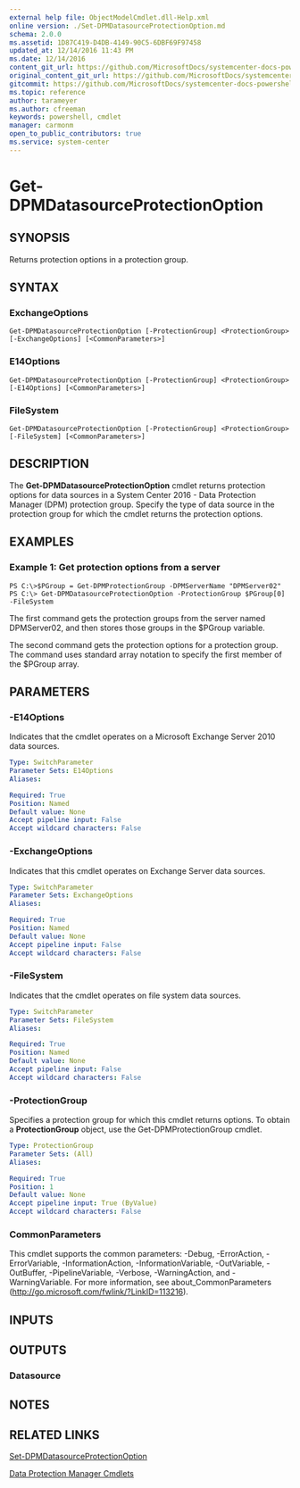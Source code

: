 ```yaml
---
external help file: ObjectModelCmdlet.dll-Help.xml
online version: ./Set-DPMDatasourceProtectionOption.md
schema: 2.0.0
ms.assetid: 1D87C419-D4DB-4149-90C5-6DBF69F97458
updated_at: 12/14/2016 11:43 PM
ms.date: 12/14/2016
content_git_url: https://github.com/MicrosoftDocs/systemcenter-docs-powershell/blob/master/systemcenter-cmdlets/SystemCenter2016/DataProtectionManager/v1.0/Get-DPMDatasourceProtectionOption.md
original_content_git_url: https://github.com/MicrosoftDocs/systemcenter-docs-powershell/blob/master/systemcenter-cmdlets/SystemCenter2016/DataProtectionManager/v1.0/Get-DPMDatasourceProtectionOption.md
gitcommit: https://github.com/MicrosoftDocs/systemcenter-docs-powershell/blob/96cd9bd2780eb6b78c540fa00d3b8a4313e3ed40/systemcenter-cmdlets/SystemCenter2016/DataProtectionManager/v1.0/Get-DPMDatasourceProtectionOption.md
ms.topic: reference
author: tarameyer
ms.author: cfreeman
keywords: powershell, cmdlet
manager: carmonm
open_to_public_contributors: true
ms.service: system-center
---
```


# Get-DPMDatasourceProtectionOption

## SYNOPSIS
Returns protection options in a protection group.

## SYNTAX

### ExchangeOptions
```
Get-DPMDatasourceProtectionOption [-ProtectionGroup] <ProtectionGroup> [-ExchangeOptions] [<CommonParameters>]
```

### E14Options
```
Get-DPMDatasourceProtectionOption [-ProtectionGroup] <ProtectionGroup> [-E14Options] [<CommonParameters>]
```

### FileSystem
```
Get-DPMDatasourceProtectionOption [-ProtectionGroup] <ProtectionGroup> [-FileSystem] [<CommonParameters>]
```

## DESCRIPTION
The **Get-DPMDatasourceProtectionOption** cmdlet returns protection options for data sources in a System Center 2016 - Data Protection Manager (DPM) protection group.
Specify the type of data source in the protection group for which the cmdlet returns the protection options.

## EXAMPLES

### Example 1: Get protection options from a server
```
PS C:\>$PGroup = Get-DPMProtectionGroup -DPMServerName "DPMServer02"
PS C:\> Get-DPMDatasourceProtectionOption -ProtectionGroup $PGroup[0] -FileSystem
```

The first command gets the protection groups from the server named DPMServer02, and then stores those groups in the $PGroup variable.

The second command gets the protection options for a protection group.
The command uses standard array notation to specify the first member of the $PGroup array.

## PARAMETERS

### -E14Options
Indicates that the cmdlet operates on a Microsoft Exchange Server 2010 data sources.

```yaml
Type: SwitchParameter
Parameter Sets: E14Options
Aliases: 

Required: True
Position: Named
Default value: None
Accept pipeline input: False
Accept wildcard characters: False
```

### -ExchangeOptions
Indicates that this cmdlet operates on Exchange Server data sources.

```yaml
Type: SwitchParameter
Parameter Sets: ExchangeOptions
Aliases: 

Required: True
Position: Named
Default value: None
Accept pipeline input: False
Accept wildcard characters: False
```

### -FileSystem
Indicates that the cmdlet operates on file system data sources.

```yaml
Type: SwitchParameter
Parameter Sets: FileSystem
Aliases: 

Required: True
Position: Named
Default value: None
Accept pipeline input: False
Accept wildcard characters: False
```

### -ProtectionGroup
Specifies a protection group for which this cmdlet returns options.
To obtain a **ProtectionGroup** object, use the Get-DPMProtectionGroup cmdlet.

```yaml
Type: ProtectionGroup
Parameter Sets: (All)
Aliases: 

Required: True
Position: 1
Default value: None
Accept pipeline input: True (ByValue)
Accept wildcard characters: False
```

### CommonParameters
This cmdlet supports the common parameters: -Debug, -ErrorAction, -ErrorVariable, -InformationAction, -InformationVariable, -OutVariable, -OutBuffer, -PipelineVariable, -Verbose, -WarningAction, and -WarningVariable. For more information, see about_CommonParameters (http://go.microsoft.com/fwlink/?LinkID=113216).

## INPUTS

## OUTPUTS

### Datasource

## NOTES

## RELATED LINKS

[Set-DPMDatasourceProtectionOption](xref:SystemCenter2016/DataProtectionManager/v1.0/Set-DPMDatasourceProtectionOption.md)

[Data Protection Manager Cmdlets](xref:SystemCenter2016/DataProtectionManager/v1.0/DataProtectionManager.md)

